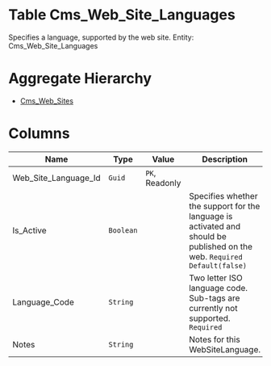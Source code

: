 # Table Cms_Web_Site_Languages

Specifies a language, supported by the web site. Entity: Cms_Web_Site_Languages

# Aggregate Hierarchy

* [Cms_Web_Sites](Cms_Web_Sites.md)

# Columns

| Name | Type | Value | Description |
| - | - | - | --- |
|Web_Site_Language_Id|`Guid`|`PK`, Readonly||
|Is_Active|`Boolean`||Specifies whether the support for the language is activated and should be published on the web. `Required` `Default(false)` |
|Language_Code|`String`||Two letter ISO language code. Sub-tags are currently not supported. `Required` |
|Notes|`String`||Notes for this WebSiteLanguage. |
